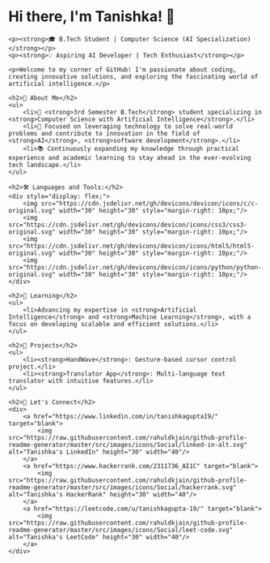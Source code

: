 <!DOCTYPE html>
<html lang="en">
<head>
    <meta charset="UTF-8">
    <meta name="viewport" content="width=device-width, initial-scale=1.0">
    <title>About Me - Tanishka</title>
</head>
<body>
    <h1>Hi there, I'm Tanishka! 👋</h1>

    <p><strong>🎓 B.Tech Student | Computer Science (AI Specialization)</strong></p>
    <p><strong>💡 Aspiring AI Developer | Tech Enthusiast</strong></p>

    <p>Welcome to my corner of GitHub! I'm passionate about coding, creating innovative solutions, and exploring the fascinating world of artificial intelligence.</p>

    <h2>🚀 About Me</h2>
    <ul>
        <li>📍 <strong>3rd Semester B.Tech</strong> student specializing in <strong>Computer Science with Artificial Intelligence</strong>.</li>
        <li>💼 Focused on leveraging technology to solve real-world problems and contribute to innovation in the field of <strong>AI</strong>, <strong>software development</strong>.</li>
        <li>📚 Continuously expanding my knowledge through practical experience and academic learning to stay ahead in the ever-evolving tech landscape.</li>
    </ul>

    <h2>🛠 Languages and Tools:</h2>
    <div style="display: flex;">
        <img src="https://cdn.jsdelivr.net/gh/devicons/devicon/icons/c/c-original.svg" width="30" height="30" style="margin-right: 10px;"/>
        <img src="https://cdn.jsdelivr.net/gh/devicons/devicon/icons/css3/css3-original.svg" width="30" height="30" style="margin-right: 10px;"/>
        <img src="https://cdn.jsdelivr.net/gh/devicons/devicon/icons/html5/html5-original.svg" width="30" height="30" style="margin-right: 10px;"/>
        <img src="https://cdn.jsdelivr.net/gh/devicons/devicon/icons/python/python-original.svg" width="30" height="30" style="margin-right: 10px;"/>
    </div>

    <h2>🌱 Learning</h2>
    <ul>
        <li>Advancing my expertise in <strong>Artificial Intelligence</strong> and <strong>Machine Learning</strong>, with a focus on developing scalable and efficient solutions.</li>
    </ul>

    <h2>🌟 Projects</h2>
    <ul>
        <li><strong>HandWave</strong>: Gesture-based cursor control project.</li>
        <li><strong>Translator App</strong>: Multi-language text translator with intuitive features.</li>
    </ul>

    <h2>🤝 Let's Connect</h2>
    <div>
        <a href="https://www.linkedin.com/in/tanishkagupta19/" target="blank">
            <img src="https://raw.githubusercontent.com/rahuldkjain/github-profile-readme-generator/master/src/images/icons/Social/linked-in-alt.svg" alt="Tanishka's LinkedIn" height="30" width="40"/>
        </a>
        <a href="https://www.hackerrank.com/2311736_AI1C" target="blank">
            <img src="https://raw.githubusercontent.com/rahuldkjain/github-profile-readme-generator/master/src/images/icons/Social/hackerrank.svg" alt="Tanishka's HackerRank" height="30" width="40"/>
        </a>
        <a href="https://leetcode.com/u/tanishkagupta-19/" target="blank">
            <img src="https://raw.githubusercontent.com/rahuldkjain/github-profile-readme-generator/master/src/images/icons/Social/leet-code.svg" alt="Tanishka's LeetCode" height="30" width="40"/>
        </a>
    </div>
</body>
</html>
